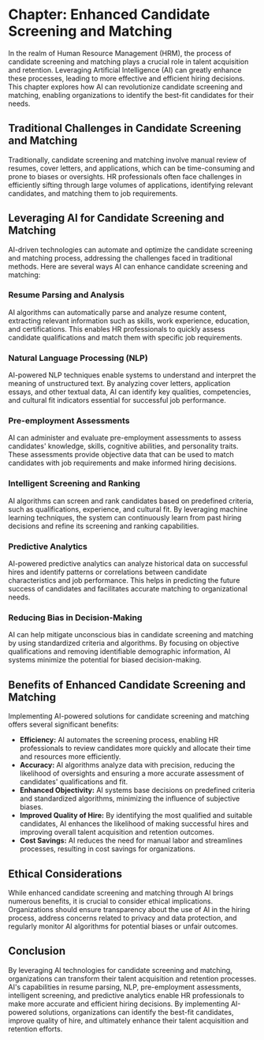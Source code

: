 Chapter: Enhanced Candidate Screening and Matching
==================================================

In the realm of Human Resource Management (HRM), the process of candidate screening and matching plays a crucial role in talent acquisition and retention. Leveraging Artificial Intelligence (AI) can greatly enhance these processes, leading to more effective and efficient hiring decisions. This chapter explores how AI can revolutionize candidate screening and matching, enabling organizations to identify the best-fit candidates for their needs.

Traditional Challenges in Candidate Screening and Matching
----------------------------------------------------------

Traditionally, candidate screening and matching involve manual review of resumes, cover letters, and applications, which can be time-consuming and prone to biases or oversights. HR professionals often face challenges in efficiently sifting through large volumes of applications, identifying relevant candidates, and matching them to job requirements.

Leveraging AI for Candidate Screening and Matching
--------------------------------------------------

AI-driven technologies can automate and optimize the candidate screening and matching process, addressing the challenges faced in traditional methods. Here are several ways AI can enhance candidate screening and matching:

### Resume Parsing and Analysis

AI algorithms can automatically parse and analyze resume content, extracting relevant information such as skills, work experience, education, and certifications. This enables HR professionals to quickly assess candidate qualifications and match them with specific job requirements.

### Natural Language Processing (NLP)

AI-powered NLP techniques enable systems to understand and interpret the meaning of unstructured text. By analyzing cover letters, application essays, and other textual data, AI can identify key qualities, competencies, and cultural fit indicators essential for successful job performance.

### Pre-employment Assessments

AI can administer and evaluate pre-employment assessments to assess candidates' knowledge, skills, cognitive abilities, and personality traits. These assessments provide objective data that can be used to match candidates with job requirements and make informed hiring decisions.

### Intelligent Screening and Ranking

AI algorithms can screen and rank candidates based on predefined criteria, such as qualifications, experience, and cultural fit. By leveraging machine learning techniques, the system can continuously learn from past hiring decisions and refine its screening and ranking capabilities.

### Predictive Analytics

AI-powered predictive analytics can analyze historical data on successful hires and identify patterns or correlations between candidate characteristics and job performance. This helps in predicting the future success of candidates and facilitates accurate matching to organizational needs.

### Reducing Bias in Decision-Making

AI can help mitigate unconscious bias in candidate screening and matching by using standardized criteria and algorithms. By focusing on objective qualifications and removing identifiable demographic information, AI systems minimize the potential for biased decision-making.

Benefits of Enhanced Candidate Screening and Matching
-----------------------------------------------------

Implementing AI-powered solutions for candidate screening and matching offers several significant benefits:

* **Efficiency:** AI automates the screening process, enabling HR professionals to review candidates more quickly and allocate their time and resources more efficiently.
* **Accuracy:** AI algorithms analyze data with precision, reducing the likelihood of oversights and ensuring a more accurate assessment of candidates' qualifications and fit.
* **Enhanced Objectivity:** AI systems base decisions on predefined criteria and standardized algorithms, minimizing the influence of subjective biases.
* **Improved Quality of Hire:** By identifying the most qualified and suitable candidates, AI enhances the likelihood of making successful hires and improving overall talent acquisition and retention outcomes.
* **Cost Savings:** AI reduces the need for manual labor and streamlines processes, resulting in cost savings for organizations.

Ethical Considerations
----------------------

While enhanced candidate screening and matching through AI brings numerous benefits, it is crucial to consider ethical implications. Organizations should ensure transparency about the use of AI in the hiring process, address concerns related to privacy and data protection, and regularly monitor AI algorithms for potential biases or unfair outcomes.

Conclusion
----------

By leveraging AI technologies for candidate screening and matching, organizations can transform their talent acquisition and retention processes. AI's capabilities in resume parsing, NLP, pre-employment assessments, intelligent screening, and predictive analytics enable HR professionals to make more accurate and efficient hiring decisions. By implementing AI-powered solutions, organizations can identify the best-fit candidates, improve quality of hire, and ultimately enhance their talent acquisition and retention efforts.
